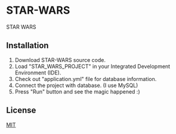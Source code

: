 # STAR-WARS
STAR WARS

## Installation

1. Download STAR-WARS source code.
2. Load "STAR_WARS_PROJECT" in your Integrated Development Environment (IDE).
3. Check out "application.yml" file for database information.
4. Connect the project with database. (I use MySQL)
5. Press "Run" button and see the magic happened :)

## License

[MIT](https://choosealicense.com/licenses/mit/)
